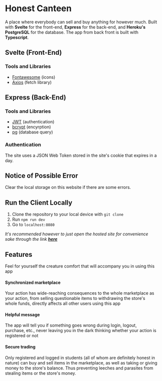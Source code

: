 # Honest Canteen
A place where everybody can sell and buy anything for however much. Built with **Svelte** for the front-end, **Express** for the back-end, and **Heroku's PostgreSQL** for the database. The app from back front is built with **Typescript**.

## Svelte (Front-End)
### Tools and Libraries
- [Fontawesome](https://www.npmjs.com/package/font-awesome) (icons)
- [Axios](https://www.npmjs.com/package/axios) (fetch library)

## Express (Back-End)
### Tools and Libraries
- [JWT](https://www.npmjs.com/package/jsonwebtoken) (authentication)
- [bcrypt](https://www.npmjs.com/package/bcrypt) (encyrption)
- [pg](https://www.npmjs.com/package/pg) (database query)
### Authentication
The site uses a JSON Web Token stored in the site's cookie that expires in a day.

## Notice of Possible Error
Clear the local storage on this website if there are some errors.

## Run the Client Locally

1. Clone the repository to your local device with `git clone`
2. Run `npm run dev`
3. Go to `localhost:8080`

*It's recommended however to just open the hosted site for convenience sake through the link **[here](https://courageous-gumdrop-00bd28.netlify.app/)***

## Features
Feel for yourself the creature comfort that will accompany you in using this app
#### Synchronized marketplace
Your action has wide-reaching consequences to the whole marketplace as your action, from selling questionable items to withdrawing the store's whole funds, directly affects all other users using this app
#### Helpful message
The app will tell you if something goes wrong during login, logout, purchase, etc., never leaving you in the dark thinking whether your action is registered or not
#### Secure trading
Only registered and logged in students (all of whom are definitely honest in nature) can buy and sell items in the marketplace, as well as taking or giving money to the store's balance. Thus preventing leeches and parasites from stealing items or the store's money.